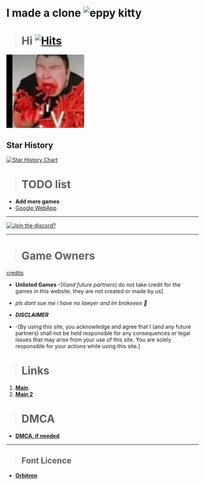# I made a clone  ![eppy kitty](https://encrypted-tbn0.gstatic.com/images?q=tbn:ANd9GcS6LGAHMZXZDIzJOfhzRp5WDz5JjIzGzgYpig&s)


> # **Hi** [![Hits](https://hits.seeyoufarm.com/api/count/incr/badge.svg?url=https%3A%2F%2Fnintendoboi22.github.io%2Fpancake.pookie.apple%2F&count_bg=%23AF11F6&title_bg=%235C5C5C&icon=github.svg&icon_color=%23AF11F6&title=Views&edge_flat=false)](https://hits.seeyoufarm.com)
![🥵](images/spicey.png)

## Star History

<a href="https://star-history.com/#Nintendoboi2222/nintendoboi2222.github.io&Nintendoboi222/nintendoboi222.github.io&Nintendoboi22/nintendoboi22.github.io&Date">
 <picture>
   <source media="(prefers-color-scheme: dark)" srcset="https://api.star-history.com/svg?repos=Nintendoboi2222/nintendoboi2222.github.io,Nintendoboi222/nintendoboi222.github.io,Nintendoboi22/nintendoboi22.github.io&type=Date&theme=dark" />
   <source media="(prefers-color-scheme: light)" srcset="https://api.star-history.com/svg?repos=Nintendoboi2222/nintendoboi2222.github.io,Nintendoboi222/nintendoboi222.github.io,Nintendoboi22/nintendoboi22.github.io&type=Date" />
   <img alt="Star History Chart" src="https://api.star-history.com/svg?repos=Nintendoboi2222/nintendoboi2222.github.io,Nintendoboi222/nintendoboi222.github.io,Nintendoboi22/nintendoboi22.github.io&type=Date" />
 </picture>
</a>

> # TODO list
-  **Add more games**
-  [Google WebApp](https://support.google.com/googleplay/work/answer/9147423?hl=en)
---
[![Join the discord?](https://invidget.switchblade.xyz/XczEHXJKGe)](https://discord.gg/XczEHXJKGe)

---

> # Game Owners
[credits](https://github.com/Nintendoboi222/games/blob/main/credits.md)

  - **Unlisted Games**
        -[I(*and future partners*) do not take credit for the games in this website, they are not created or made by us]
- *pls dont sue me i have no lawyer and im brokeeee 🥺*

- ***DISCLAIMER***
- -[By using this site, you acknowledge and agree that I (and any future partners) shall not be held responsible for any consequences or legal issues that may arise from your use of this site. You are solely responsible for your actions while using this site.]

> # Links
1. **[Main](https://nintendoboi22.github.io)**
2. **[Main 2](https://nintendoboi222.github.io)**
  
> # DMCA
- **[DMCA, if needed](https://nintendoboi222.github.io/licence-stuff/dmca)**
---
> ## Font Licence
- **[Orbitron](https://fonts.google.com/specimen/Orbitron/license?categoryFilters=Appearance:%2FTheme%2FTechno)**
